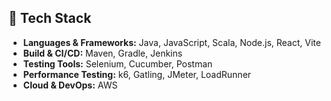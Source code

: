 ## 🚀 Tech Stack

- **Languages & Frameworks:** Java, JavaScript, Scala, Node.js, React, Vite
- **Build & CI/CD:** Maven, Gradle, Jenkins
- **Testing Tools:** Selenium, Cucumber, Postman
- **Performance Testing:** k6, Gatling, JMeter, LoadRunner
- **Cloud & DevOps:** AWS
